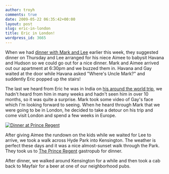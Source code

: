 ```yaml
---
author: troyh
comments: true
date: 2009-05-22 06:35:42+00:00
layout: post
slug: eric-in-london
title: Eric in London!
wordpress_id: 3665
---
```


When we had [dinner with Mark and Lee](http://troyandgay.com/blog/2009/05/18/mark-lee/) earlier this week, they suggested dinner on Thursday and Lee arranged for his niece Aimee to babysit Havana and Hudson so we could go out for a nice dinner. Mark and Aimee arrived out our apartment at 6:30pm and we buzzed them in. Havana and Gay waited at the door while Havana asked "Where's Uncle Mark?" and suddently Eric popped up the stairs!

The last we heard from Eric he was in India on [his around the world trip](http://troyandgay.com/blog/2008/08/27/erics-around-the-world-trip/), we hadn't heard from him in many weeks and hadn't seen him in over 10 months, so it was quite a surprise. Mark took some video of Gay's face which I'm looking forward to seeing. When he heard through Mark that we were going to be in London, he decided to take a detour on his trip and come visit London and spend a few weeks in Europe.

[![Dinner at Prince Regent](http://farm4.static.flickr.com/3652/3553960658_9a8816946d.jpg)](http://www.flickr.com/photos/troyh/3553960658/)

<!-- more -->

After giving Aimee the rundown on the kids while we waited for Lee to arrive, we took a walk across Hyde Park into Kensington. The weather is perfect these days and it was a nice almost-sunset walk through the Park. They took us to [The Prince Regent](http://www.viewlondon.co.uk/pubsandbars/the-prince-regent-review-18040.html) gastropub for dinner.

After dinner, we walked around Kensington for a while and then took a cab back to Mayfair for a beer at one of our neighborhood pubs.
